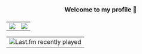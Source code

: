 <div align="center">
   <h3 align="center">
   Welcome to my profile 👋
   <h3>
   <table style="border-spacing:5px;">
      <tr>
         <td align="center" style="padding=0;width=50%;">
            <img style="padding=0;" src="https://github-readme-stats.vercel.app/api/?username=platinbae&hide=issues&show_icons=trueh&hide_border=true&hide_title=true&count_private=true&include_all_commits=true&theme=dark&bg_color=212121" />
         </td>
         <td align="center" style="padding=0;width=50%;">
            <img style="padding=0;" src="https://github-readme-stats.vladfrangu.vercel.app/api/top-langs/?username=platinbae&layout=compact&hide_border=true&count_private=true&extra=ashbot/website&theme=dark&bg_color=212121" />
         </td>
      </tr>
   </table>
   <table style="border-spacing:5px;">
      <tr>
          <td align="center" style="padding=0;width=35%;">
              <img alt="Last.fm recently played" style="padding=0;" src="https://lastfm-recently-played.vercel.app/api?user=ba-e&count=3&width=600" />
          </td>
      </tr>
   </table>
</div>
